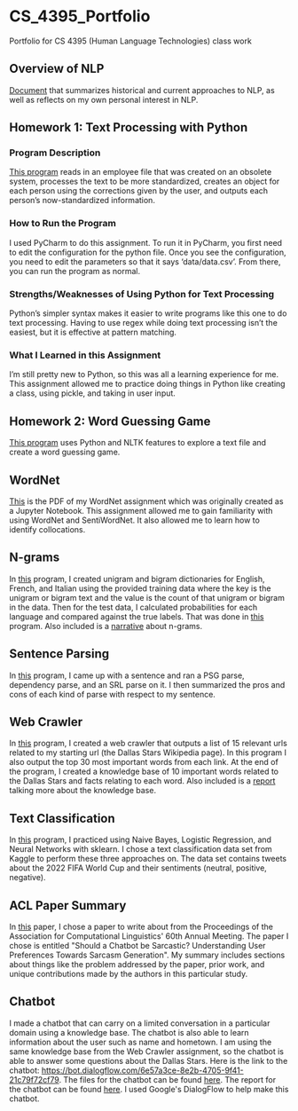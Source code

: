 # CS_4395_Portfolio
Portfolio for CS 4395 (Human Language Technologies) class work

## Overview of NLP
[Document](Overview_of_NLP.pdf) that summarizes historical and current approaches to NLP, as well as reflects on my own personal interest in NLP.

## Homework 1: Text Processing with Python

### Program Description
[This program](Homework1/Homework1_npj190000.py) reads in an employee file that was created on an obsolete system, processes the text to be more standardized, creates an object for each person using the corrections given by the user, and outputs each person’s now-standardized information.

### How to Run the Program
I used PyCharm to do this assignment. To run it in PyCharm, you first need to edit the configuration for the python file. Once you see the configuration, you need to edit the parameters so that it says ‘data/data.csv’. From there, you can run the program as normal.

### Strengths/Weaknesses of Using Python for Text Processing
Python’s simpler syntax makes it easier to write programs like this one to do text processing. Having to use regex while doing text processing isn’t the easiest, but it is effective at pattern matching.

### What I Learned in this Assignment
I’m still pretty new to Python, so this was all a learning experience for me. This assignment allowed me to practice doing things in Python like creating a class, using pickle, and taking in user input.

## Homework 2: Word Guessing Game
[This program](Homework2/homework2_npj190000.py) uses Python and NLTK features to explore a text file and create a word guessing game. 

## WordNet
[This](portfolio_assignment_wordnet_npj190000.pdf) is the PDF of my WordNet assignment which was originally created as a Jupyter Notebook. This assignment allowed me to gain familiarity with using WordNet and SentiWordNet. It also allowed me to learn how to identify collocations.

## N-grams
In [this](N-grams/ngrams_program1_npj190000.py) program, I created unigram and bigram dictionaries for English, French, and Italian using the provided training data where the key is the unigram or bigram text and the value is the count of that unigram or bigram in the data. Then for the test data, I calculated probabilities for each language and compared against the true labels. That was done in [this](N-grams/ngrams_program2_npj190000.py) program. Also included is a [narrative](N-grams/N-Grams_Narrative.pdf) about n-grams.

## Sentence Parsing
In [this](sentence_parsing_npj190000.pdf) program, I came up with a sentence and ran a PSG parse, dependency parse, and an SRL parse on it. I then summarized the pros and cons of each kind of parse with respect to my sentence.

## Web Crawler
In [this](Web_Crawler/web_crawler_npj190000.py) program, I created a web crawler that outputs a list of 15 relevant urls related to my starting url (the Dallas Stars Wikipedia page). In this program I also output the top 30 most important words from each link. At the end of the program, I created a knowledge base of 10 important words related to the Dallas Stars and facts relating to each word. Also included is a [report](Web_Crawler/web_crawler_report_npj190000.pdf) talking more about the knowledge base.

## Text Classification
In [this](npj190000_textclassification1.pdf) program, I practiced using Naive Bayes, Logistic Regression, and Neural Networks with sklearn. I chose a text classification data set from Kaggle to perform these three approaches on. The data set contains tweets about the 2022 FIFA World Cup and their sentiments (neutral, positive, negative).

## ACL Paper Summary
In [this](npj190000_acl_paper_summary.pdf) paper, I chose a paper to write about from the Proceedings of the Association for Computational Linguistics' 60th Annual Meeting. The paper I chose is entitled "Should a Chatbot be Sarcastic? Understanding User Preferences Towards Sarcasm Generation". My summary includes sections about things like the problem addressed by the paper, prior work, and unique contributions made by the authors in this particular study.

## Chatbot
I made a chatbot that can carry on a limited conversation in a particular domain using a knowledge base. The chatbot is also able to learn information about the user such as name and hometown. I am using the same knowledge base from the Web Crawler assignment, so the chatbot is able to answer some questions about the Dallas Stars. Here is the link to the chatbot: https://bot.dialogflow.com/6e57a3ce-8e2b-4705-9f41-21c79f72cf79. The files for the chatbot can be found [here](chatbot_npj190000). The report for the chatbot can be found [here](npj190000_chatbot_report.pdf). I used Google's DialogFlow to help make this chatbot.
